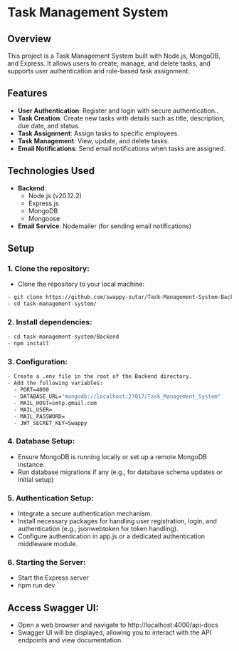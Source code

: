 # Task Management System

## Overview

This project is a Task Management System built with Node.js, MongoDB, and Express. It allows users to create, manage, and delete tasks, and supports user authentication and role-based task assignment.

## Features

- **User Authentication**: Register and login with secure authentication..
- **Task Creation**: Create new tasks with details such as title, description, due date, and status.
- **Task Assignment**: Assign tasks to specific employees.
- **Task Management**: View, update, and delete tasks.
- **Email Notifications**: Send email notifications when tasks are assigned.

## Technologies Used

- **Backend**:
  - Node.js (v20.12.2)
  - Express.js
  - MongoDB
  - Mongoose
- **Email Service**: Nodemailer (for sending email notifications)

## Setup 

### 1. Clone the repository:
- Clone the repository to your local machine: 
```bash
- git clone https://github.com/swappy-sutar/Task-Management-System-Backend.git
- cd task-management-system/
```

### 2. Install dependencies:
```bash
- cd task-management-system/Backend
- npm install
```
### 3. Configuration:
```bash
- Create a .env file in the root of the Backend directory.
- Add the following variables:
  - PORT=4000
  - DATABASE_URL="mongodb://localhost:27017/Task_Management_System"
  - MAIL_HOST=smtp.gmail.com
  - MAIL_USER=
  - MAIL_PASSWORD=
  - JWT_SECRET_KEY=Swappy
```
### 4. Database Setup:

- Ensure MongoDB is running locally or set up a remote MongoDB instance.
- Run database migrations if any (e.g., for database schema updates or initial setup)

### 5. Authentication Setup:

- Integrate a secure authentication mechanism.
- Install necessary packages for handling user registration, login, and authentication (e.g., jsonwebtoken for token handling).
- Configure authentication in app.js or a dedicated authentication middleware module.

### 6. Starting the Server:

- Start the Express server
- npm run dev


## Access Swagger UI:
- Open a web browser and navigate to http://localhost:4000/api-docs
- Swagger UI will be displayed, allowing you to interact with the API endpoints and view documentation.
